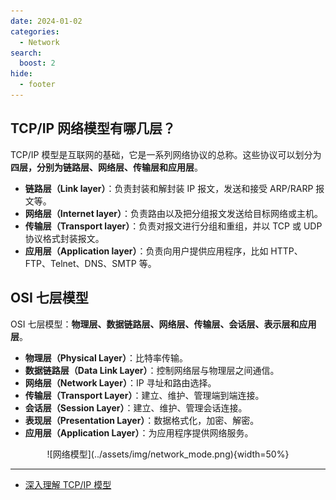 ```yaml
---
date: 2024-01-02
categories:
  - Network
search:
  boost: 2
hide:
  - footer
---
```


## TCP/IP 网络模型有哪几层？

TCP/IP 模型是互联网的基础，它是一系列网络协议的总称。这些协议可以划分为**四层，分别为链路层、网络层、传输层和应用层**。

- **链路层（Link layer）**：负责封装和解封装 IP 报文，发送和接受 ARP/RARP 报文等。
- **网络层（Internet layer）**：负责路由以及把分组报文发送给目标网络或主机。
- **传输层（Transport layer）**：负责对报文进行分组和重组，并以 TCP 或 UDP 协议格式封装报文。
- **应用层（Application layer）**：负责向用户提供应用程序，比如 HTTP、FTP、Telnet、DNS、SMTP 等。

## OSI 七层模型

OSI 七层模型：**物理层、数据链路层、网络层、传输层、会话层、表示层和应用层**。

- **物理层（Physical Layer）**：比特率传输。
- **数据链路层（Data Link Layer）**：控制网络层与物理层之间通信。
- **网络层（Network Layer）**：IP 寻址和路由选择。
- **传输层（Transport Layer）**：建立、维护、管理端到端连接。
- **会话层（Session Layer）**：建立、维护、管理会话连接。
- **表现层（Presentation Layer）**：数据格式化，加密、解密。
- **应用层（Application Layer）**：为应用程序提供网络服务。

<center>
![网络模型](../assets/img/network_mode.png){width=50%}
</center>

---
- [深入理解 TCP/IP 模型](https://zhuanlan.zhihu.com/p/33797520)
